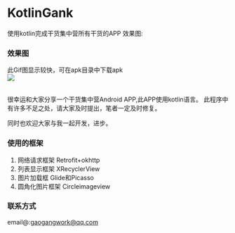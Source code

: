 # KotlinGank
使用kotlin完成干货集中营所有干货的APP
效果图:<br>

### 效果图

此Gif图显示较快，可在apk目录中下载apk  
![](https://github.com/MrGaoGang/KotlinGank/blob/master/images/image.gif)

<br>
  很幸运和大家分享一个干货集中营Android APP,此APP使用kotlin语言。
此程序中有许多不足之处，请大家及时提出，笔者一定及时修复。<br>

同时也欢迎大家与我一起开发，进步。  

### 使用的框架
1. 网络请求框架 Retrofit+okhttp 
2. 列表显示框架 XRecyclerView
3. 图片加载框 Glide和Picasso
4. 圆角化图片框架 Circleimageview

### 联系方式
email@:gaogangwork@qq.com
